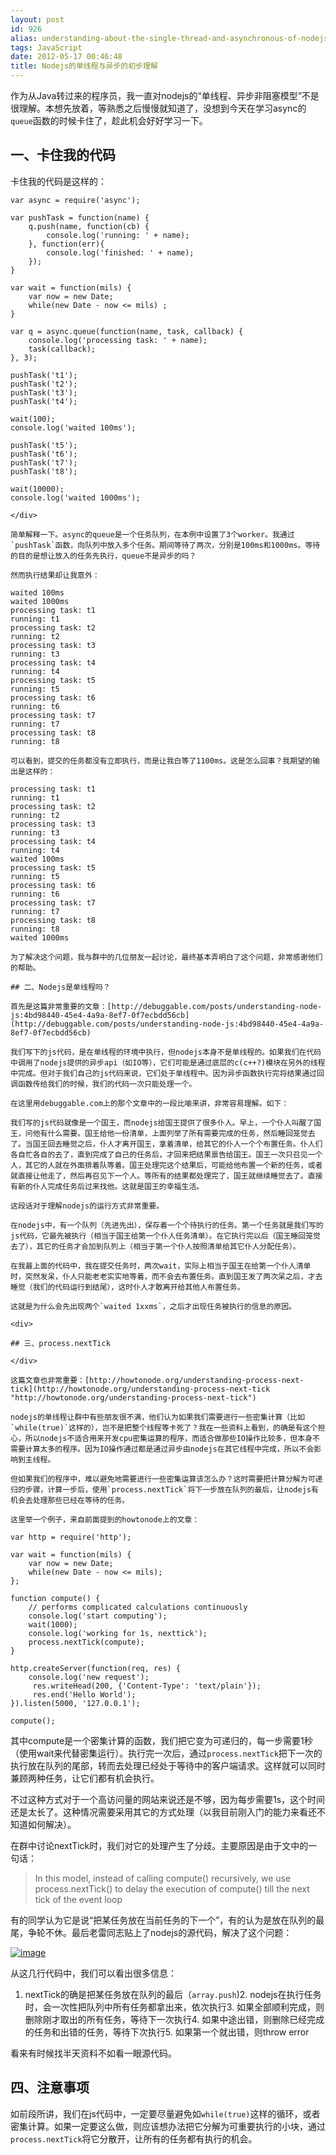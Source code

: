 ```yaml
---
layout: post
id: 926
alias: understanding-about-the-single-thread-and-asynchronous-of-nodejs
tags: JavaScript
date: 2012-05-17 00:46:48
title: Nodejs的单线程与异步的初步理解
---
```


作为从Java转过来的程序员，我一直对nodejs的“单线程、异步非阻塞模型”不是很理解。本想先放着，等熟悉之后慢慢就知道了，没想到今天在学习async的`queue`函数的时候卡住了，趁此机会好好学习一下。

## 一、卡住我的代码

卡住我的代码是这样的：

<div>

    var async = require('async');

    var pushTask = function(name) { 
        q.push(name, function(cb) { 
            console.log('running: ' + name); 
        }, function(err){ 
            console.log('finished: ' + name); 
        }); 
    }

    var wait = function(mils) { 
        var now = new Date; 
        while(new Date - now <= mils) ; 
    }

    var q = async.queue(function(name, task, callback) { 
        console.log('processing task: ' + name); 
        task(callback); 
    }, 3);

    pushTask('t1'); 
    pushTask('t2'); 
    pushTask('t3'); 
    pushTask('t4');

    wait(100); 
    console.log('waited 100ms');

    pushTask('t5'); 
    pushTask('t6'); 
    pushTask('t7'); 
    pushTask('t8');

    wait(10000); 
    console.log('waited 1000ms');
    
    </div>

    简单解释一下。async的queue是一个任务队列，在本例中设置了3个worker。我通过`pushTask`函数，向队列中放入多个任务。期间等待了两次，分别是100ms和1000ms。等待的目的是想让放入的任务先执行，queue不是异步的吗？

    然而执行结果却让我意外：

    waited 100ms 
    waited 1000ms 
    processing task: t1 
    running: t1 
    processing task: t2 
    running: t2 
    processing task: t3 
    running: t3 
    processing task: t4 
    running: t4 
    processing task: t5 
    running: t5 
    processing task: t6 
    running: t6 
    processing task: t7 
    running: t7
    processing task: t8
    running: t8

    可以看到，提交的任务都没有立即执行，而是让我白等了1100ms。这是怎么回事？我期望的输出是这样的：

    processing task: t1 
    running: t1 
    processing task: t2 
    running: t2 
    processing task: t3 
    running: t3 
    processing task: t4 
    running: t4
    waited 100ms 
    processing task: t5 
    running: t5 
    processing task: t6 
    running: t6 
    processing task: t7 
    running: t7
    processing task: t8
    running: t8
    waited 1000ms

    为了解决这个问题，我与群中的几位朋友一起讨论，最终基本弄明白了这个问题，非常感谢他们的帮助。

    ## 二、Nodejs是单线程吗？

    首先是这篇非常重要的文章：[http://debuggable.com/posts/understanding-node-js:4bd98440-45e4-4a9a-8ef7-0f7ecbdd56cb](http://debuggable.com/posts/understanding-node-js:4bd98440-45e4-4a9a-8ef7-0f7ecbdd56cb)

    我们写下的js代码，是在单线程的环境中执行，但nodejs本身不是单线程的。如果我们在代码中调用了nodejs提供的异步api（如IO等），它们可能是通过底层的c(c++?)模块在另外的线程中完成。但对于我们自己的js代码来说，它们处于单线程中。因为异步函数执行完将结果通过回调函数传给我们的时候，我们的代码一次只能处理一个。

    在这里用debuggable.com上的那个文章中的一段比喻来讲，非常容易理解。如下：

    我们写的js代码就像是一个国王，而nodejs给国王提供了很多仆人。早上，一个仆人叫醒了国王，问他有什么需要。国王给他一份清单，上面列举了所有需要完成的任务，然后睡回笼觉去了。当国王回去睡觉之后，仆人才离开国王，拿着清单，给其它的仆人一个个布置任务。仆人们各自忙各自的去了，直到完成了自己的任务后，才回来把结果禀告给国王。国王一次只召见一个人，其它的人就在外面排着队等着。国王处理完这个结果后，可能给他布置一个新的任务，或者就直接让他走了，然后再召见下一个人。等所有的结果都处理完了，国王就继续睡觉去了。直接有新的仆人完成任务后过来找他。这就是国王的幸福生活。

    这段话对于理解nodejs的运行方式非常重要。

    在nodejs中，有一个队列（先进先出），保存着一个个待执行的任务。第一个任务就是我们写的js代码，它最先被执行（相当于国王给第一个仆人任务清单）。在它执行完以后（国王睡回笼觉去了），其它的任务才会加到队列上（相当于第一个仆人按照清单给其它仆人分配任务）。

    在我最上面的代码中，我在提交任务时，两次wait，实际上相当于国王在给第一个仆人清单时，突然发呆，仆人只能老老实实地等着，而不会去布置任务。直到国王发了两次呆之后，才去睡觉（我们的代码运行到结尾），这时仆人才敢离开给其他人布置任务。

    这就是为什么会先出现两个`waited 1xxms`，之后才出现任务被执行的信息的原因。

    <div>

    ## 三、process.nextTick

    </div>

    这篇文章也非常重要：[http://howtonode.org/understanding-process-next-tick](http://howtonode.org/understanding-process-next-tick "http://howtonode.org/understanding-process-next-tick")

    nodejs的单线程让群中有些朋友很不满，他们认为如果我们需要进行一些密集计算（比如`while(true)`这样的），岂不是把整个线程等卡死了？我在一些资料上看到，的确是有这个担心，所以nodejs不适合用来开发cpu密集运算的程序，而适合做那些IO操作比较多，但本身不需要计算太多的程序。因为IO操作通过都是通过异步由nodejs在其它线程中完成，所以不会影响到主线程。

    但如果我们的程序中，难以避免地需要进行一些密集运算该怎么办？这时需要把计算分解为可递归的步骤，计算一步后，使用`process.nextTick`将下一步放在队列的最后，让nodejs有机会去处理那些已经在等待的任务。

    这里举一个例子，来自前面提到的howtonode上的文章：

    var http = require('http');

    var wait = function(mils) { 
        var now = new Date; 
        while(new Date - now <= mils); 
    };

    function compute() { 
        // performs complicated calculations continuously 
        console.log('start computing'); 
        wait(1000); 
        console.log('working for 1s, nexttick'); 
        process.nextTick(compute); 
    }

    http.createServer(function(req, res) { 
        console.log('new request'); 
         res.writeHead(200, {'Content-Type': 'text/plain'}); 
         res.end('Hello World'); 
    }).listen(5000, '127.0.0.1');

    compute();

其中compute是一个密集计算的函数，我们把它变为可递归的，每一步需要1秒（使用wait来代替密集运行）。执行完一次后，通过`process.nextTick`把下一次的执行放在队列的尾部，转而去处理已经处于等待中的客户端请求。这样就可以同时兼顾两种任务，让它们都有机会执行。

不过这种方式对于一个高访问量的网站来说还是不够，因为每步需要1s，这个时间还是太长了。这种情况需要采用其它的方式处理（以我目前刚入门的能力来看还不知道如何解决）。

在群中讨论nextTick时，我们对它的处理产生了分歧。主要原因是由于文中的一句话：

> In this model, instead of calling compute() recursively, we use process.nextTick() to delay the execution of compute() till the next tick of the event loop

有的同学认为它是说“把某任务放在当前任务的下一个”，有的认为是放在队列的最尾，争轮不休。最后老雷同志贴上了nodejs的源代码，解决了这个问题：

[![image](http://freewind.me/wp-content/uploads/2012/05/image_thumb30.png "image")](http://freewind.me/wp-content/uploads/2012/05/image30.png)

从这几行代码中，我们可以看出很多信息：

1.  nextTick的确是把某任务放在队列的最后（`array.push`)2.  nodejs在执行任务时，会一次性把队列中所有任务都拿出来，依次执行3.  如果全部顺利完成，则删除刚才取出的所有任务，等待下一次执行4.  如果中途出错，则删除已经完成的任务和出错的任务，等待下次执行5.  如果第一个就出错，则throw error

看来有时候找半天资料不如看一眼源代码。

## 四、注意事项

如前段所讲，我们在js代码中，一定要尽量避免如`while(true)`这样的循环，或者密集计算。如果一定要这么做，则应该想办法把它分解为可重要执行的小块，通过`process.nextTick`将它分散开，让所有的任务都有执行的机会。
